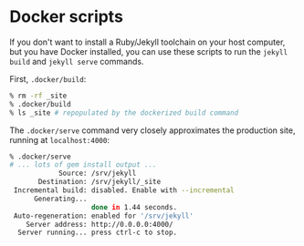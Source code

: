 # Docker scripts

If you don't want to install a Ruby/Jekyll toolchain on your host computer, but
you have Docker installed, you can use these scripts to run the `jekyll build`
and `jekyll serve` commands.

First, `.docker/build`:
```sh
% rm -rf _site
% .docker/build
% ls _site # repopulated by the dockerized build command
```

The `.docker/serve` command very closely approximates the production site,
running at `localhost:4000`:
```sh
% .docker/serve
# ... lots of gem install output ...
            Source: /srv/jekyll
       Destination: /srv/jekyll/_site
 Incremental build: disabled. Enable with --incremental
      Generating... 
                    done in 1.44 seconds.
 Auto-regeneration: enabled for '/srv/jekyll'
    Server address: http://0.0.0.0:4000/
  Server running... press ctrl-c to stop.
```
